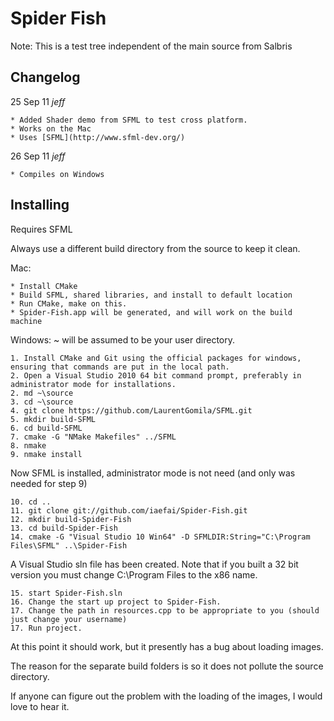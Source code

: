 Spider Fish
===========

Note: This is a test tree independent of the main source from
Salbris

Changelog
---------

25 Sep 11   *jeff*

    * Added Shader demo from SFML to test cross platform.
    * Works on the Mac
    * Uses [SFML](http://www.sfml-dev.org/)
      
26 Sep 11	*jeff*

    * Compiles on Windows

Installing
----------

Requires SFML

Always use a different build directory from the source to keep it clean.

Mac:

    * Install CMake
    * Build SFML, shared libraries, and install to default location
    * Run CMake, make on this.
    * Spider-Fish.app will be generated, and will work on the build machine
    
Windows: ~ will be assumed to be your user directory.

    1. Install CMake and Git using the official packages for windows, ensuring that commands are put in the local path.
	2. Open a Visual Studio 2010 64 bit command prompt, preferably in administrator mode for installations.
	2. md ~\source 
	3. cd ~\source
	4. git clone https://github.com/LaurentGomila/SFML.git
	5. mkdir build-SFML
	6. cd build-SFML
	7. cmake -G "NMake Makefiles" ../SFML
	8. nmake
	9. nmake install

Now SFML is installed, administrator mode is not need (and only was needed for step 9)

    10. cd ..
	11. git clone git://github.com/iaefai/Spider-Fish.git
	12. mkdir build-Spider-Fish
	13. cd build-Spider-Fish
	14. cmake -G "Visual Studio 10 Win64" -D SFMLDIR:String="C:\Program Files\SFML" ..\Spider-Fish

A Visual Studio sln file has been created. Note that if you built a 32 bit version you must change C:\Program Files to the x86 name.

    15. start Spider-Fish.sln
	16. Change the start up project to Spider-Fish.
	17. Change the path in resources.cpp to be appropriate to you (should just change your username)
	17. Run project.
	
At this point it should work, but it presently has a bug about loading images.

The reason for the separate build folders is so it does not pollute the source directory. 

If anyone can figure out the problem with the loading of the images, I would love to hear it.